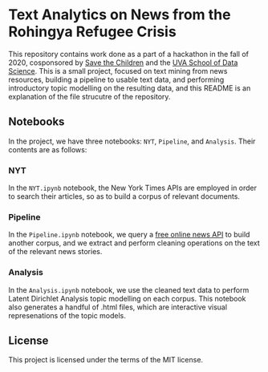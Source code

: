 # Text Analytics on News from the Rohingya Refugee Crisis

This repository contains work done as a part of a hackathon in the fall of 2020, cosponsored by [Save the Children](https://www.savethechildren.org/) and the [UVA School of Data Science](https://datascience.virginia.edu/pages/hacking-human-rights). This is a small project, focused on text mining from news resources, building a pipeline to usable text data, and performing introductory topic modelling on the resulting data, and this README is an explanation of the file strucutre of the repository.  

## Notebooks
In the project, we have three notebooks: `NYT`, `Pipeline`, and `Analysis`. Their contents are as follows:
### NYT
In the `NYT.ipynb` notebook, the New York Times APIs are employed in order to search their articles, so as to build a corpus of relevant documents.
### Pipeline
In the `Pipeline.ipynb` notebook, we query a [free online news API](https://newsapi.org/) to build another corpus, and we extract and perform cleaning operations on the text of the relevant news stories.
### Analysis
In the `Analysis.ipynb` notebook, we use the cleaned text data to perform Latent Dirichlet Analysis topic modelling on each corpus. This notebook also generates a handful of .html
files, which are interactive visual represenations of the topic models.

## License
This project is licensed under the terms of the MIT license.
